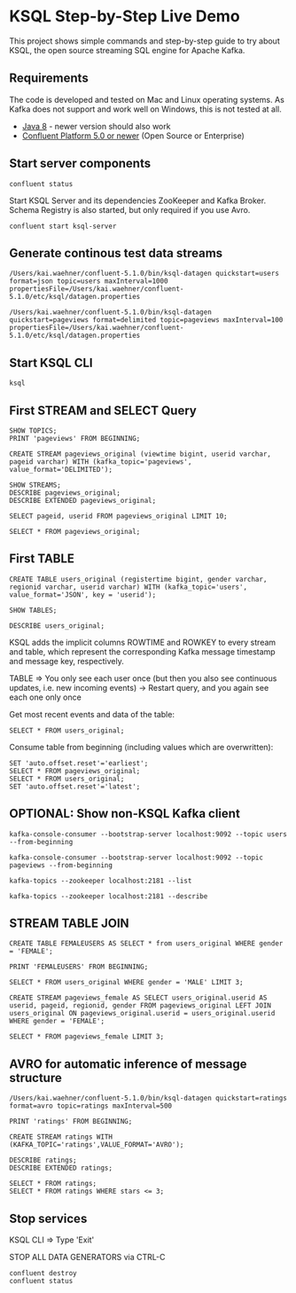 # KSQL Step-by-Step Live Demo

This project shows simple commands and step-by-step guide to try about KSQL, the open source streaming SQL engine for Apache Kafka.

## Requirements
The code is developed and tested on Mac and Linux operating systems. As Kafka does not support and work well on Windows, this is not tested at all.

- [Java 8](https://www.oracle.com/technetwork/java/javase/downloads/jdk8-downloads-2133151.html) - newer version should also work
- [Confluent Platform 5.0 or newer](https://www.confluent.io/download/) (Open Source or Enterprise)


## Start server components

    confluent status

Start KSQL Server and its dependencies ZooKeeper and Kafka Broker. Schema Registry is also started, but only required if you use Avro.

    confluent start ksql-server

## Generate continous test data streams

    /Users/kai.waehner/confluent-5.1.0/bin/ksql-datagen quickstart=users format=json topic=users maxInterval=1000  propertiesFile=/Users/kai.waehner/confluent-5.1.0/etc/ksql/datagen.properties

    /Users/kai.waehner/confluent-5.1.0/bin/ksql-datagen quickstart=pageviews format=delimited topic=pageviews maxInterval=100 propertiesFile=/Users/kai.waehner/confluent-5.1.0/etc/ksql/datagen.properties

## Start KSQL CLI

    ksql

## First STREAM and SELECT Query
    SHOW TOPICS;
    PRINT 'pageviews' FROM BEGINNING;

    CREATE STREAM pageviews_original (viewtime bigint, userid varchar, pageid varchar) WITH (kafka_topic='pageviews', value_format='DELIMITED');

    SHOW STREAMS;
    DESCRIBE pageviews_original;
    DESCRIBE EXTENDED pageviews_original;

    SELECT pageid, userid FROM pageviews_original LIMIT 10;

    SELECT * FROM pageviews_original; 

## First TABLE

    CREATE TABLE users_original (registertime bigint, gender varchar, regionid varchar, userid varchar) WITH (kafka_topic='users', value_format='JSON', key = 'userid');

    SHOW TABLES;

    DESCRIBE users_original;

KSQL adds the implicit columns ROWTIME and ROWKEY to every stream and table, which represent the corresponding Kafka message timestamp and message key, respectively.

TABLE => You only see each user once (but then you also see continuous updates, i.e. new incoming events) -> Restart query, and you again see each one only once

Get most recent events and data of the table:

    SELECT * FROM users_original;

Consume table from beginning (including values which are overwritten):

    SET 'auto.offset.reset'='earliest';
    SELECT * FROM pageviews_original;
    SELECT * FROM users_original;  
    SET 'auto.offset.reset'='latest';

## OPTIONAL: Show non-KSQL Kafka client

    kafka-console-consumer --bootstrap-server localhost:9092 --topic users --from-beginning

    kafka-console-consumer --bootstrap-server localhost:9092 --topic pageviews --from-beginning

    kafka-topics --zookeeper localhost:2181 --list

    kafka-topics --zookeeper localhost:2181 --describe

## STREAM TABLE JOIN

    CREATE TABLE FEMALEUSERS AS SELECT * from users_original WHERE gender = 'FEMALE';

    PRINT 'FEMALEUSERS' FROM BEGINNING;

    SELECT * FROM users_original WHERE gender = 'MALE' LIMIT 3;

    CREATE STREAM pageviews_female AS SELECT users_original.userid AS userid, pageid, regionid, gender FROM pageviews_original LEFT JOIN users_original ON pageviews_original.userid = users_original.userid WHERE gender = 'FEMALE';

    SELECT * FROM pageviews_female LIMIT 3;

## AVRO for automatic inference of message structure

    /Users/kai.waehner/confluent-5.1.0/bin/ksql-datagen quickstart=ratings format=avro topic=ratings maxInterval=500

    PRINT 'ratings' FROM BEGINNING;

    CREATE STREAM ratings WITH (KAFKA_TOPIC='ratings',VALUE_FORMAT='AVRO');

    DESCRIBE ratings;
    DESCRIBE EXTENDED ratings;

    SELECT * FROM ratings;
    SELECT * FROM ratings WHERE stars <= 3;

## Stop services
KSQL CLI => Type 'Exit'

STOP ALL DATA GENERATORS via CTRL-C

    confluent destroy
    confluent status






